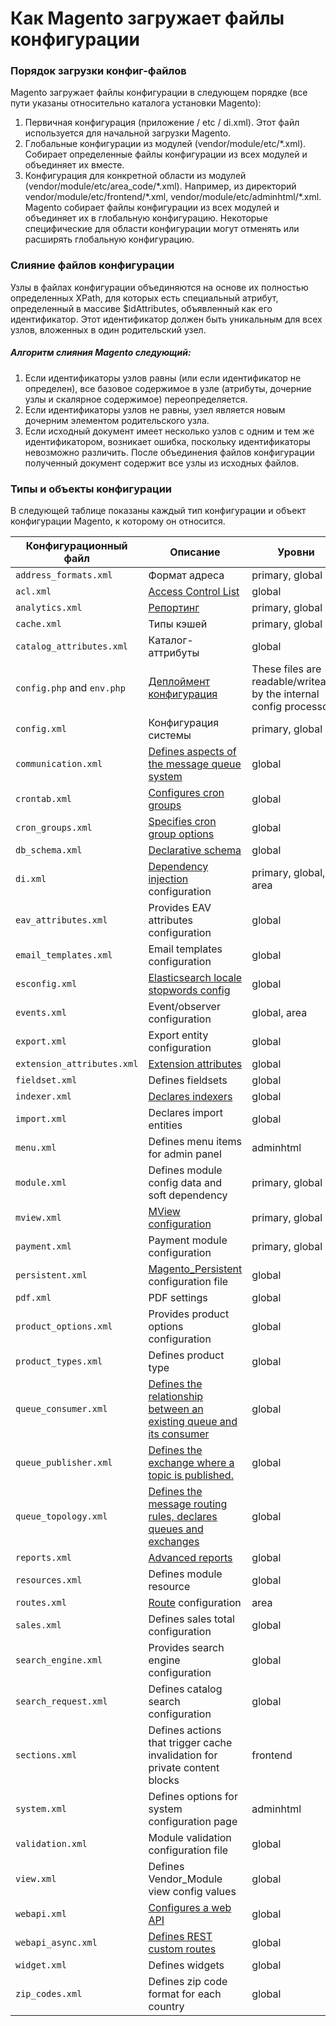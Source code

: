 # Как Magento загружает файлы конфигурации

### Порядок загрузки конфиг-файлов 
Magento загружает файлы конфигурации в следующем порядке (все пути указаны относительно каталога установки Magento):
<ol>
<li>Первичная конфигурация (приложение / etc / di.xml). Этот файл используется для начальной загрузки Magento.</li>
<li>
Глобальные конфигурации из модулей (vendor/module/etc/*.xml). 
Собирает определенные файлы конфигурации из всех модулей и объединяет их вместе.
</li>
<li>
Конфигурация для конкретной области из модулей (vendor/module/etc/area_code/*.xml). Например, из директорий vendor/module/etc/frontend/*.xml, vendor/module/etc/adminhtml/*.xml.
Magento собирает файлы конфигурации из всех модулей и объединяет их в глобальную конфигурацию. 
Некоторые специфические для области конфигурации могут отменять или расширять глобальную конфигурацию.
</ol>

### Слияние файлов конфигурации
Узлы в файлах конфигурации объединяются на основе их полностью определенных XPath, для которых есть специальный атрибут,
определенный в массиве $idAttributes, объявленный как его идентификатор. 
Этот идентификатор должен быть уникальным для всех узлов, вложенных в один родительский узел.

##### Алгоритм слияния Magento следующий:
<ol>
<li>
Если идентификаторы узлов равны (или если идентификатор не определен), все базовое содержимое в узле 
(атрибуты, дочерние узлы и скалярное содержимое) переопределяется.
</li>
<li>
Если идентификаторы узлов не равны, узел является новым дочерним элементом родительского узла.
</li>
<li>
Если исходный документ имеет несколько узлов с одним и тем же идентификатором, возникает ошибка, 
поскольку идентификаторы невозможно различить.
После объединения файлов конфигурации полученный документ содержит все узлы из исходных файлов.
</li>
</ol>


### Типы и объекты конфигурации
В следующей таблице показаны каждый тип конфигурации и объект конфигурации Magento, к которому он относится.

<table>
  <thead>
    <tr>
      <th>Конфигурационный файл</th>
      <th>Описание</th>
      <th>Уровни</th>
      <th>Объекты-резолверы конфигураций</th>
    </tr>
  </thead>
  <tbody>
    <tr>
      <td><code class="language-plaintext highlighter-rouge">address_formats.xml</code></td>
      <td>Формат адреса</td>
      <td>primary, global</td>
      <td><a href="https://github.com/magento/magento2/blob/2.4/app/code/Magento/Customer/Model/Address/Config.php">\Magento\Customer\Model\Address\Config</a></td>
    </tr>
    <tr>
      <td><code class="language-plaintext highlighter-rouge">acl.xml</code></td>
      <td><a href="/guides/v2.4/get-started/authentication/gs-authentication.html#relationship-between-aclxml-and-webapixml">Access Control List</a></td>
      <td>global</td>
      <td><a href="https://github.com/magento/magento2/blob/2.4/lib/internal/Magento/Framework/Acl/AclResource/Provider.php">\Magento\Framework\Acl\AclResource\Provider</a></td>
    </tr>
    <tr>
      <td><code class="language-plaintext highlighter-rouge">analytics.xml</code></td>
      <td><a href="/guides/v2.4/advanced-reporting/data-collection.html">Репортинг</a></td>
      <td>primary, global</td>
      <td><a href="https://github.com/magento/magento2/blob/2.4/app/code/Magento/Analytics/Model/Config/Reader.php">\Magento\Analytics\Model\Config\Reader</a></td>
    </tr>
    <tr>
      <td><code class="language-plaintext highlighter-rouge">cache.xml</code></td>
      <td>Типы кэшей</td>
      <td>primary, global</td>
      <td><a href="https://github.com/magento/magento2/blob/2.4/lib/internal/Magento/Framework/Cache/Config/Data.php">\Magento\Framework\Cache\Config\Data</a></td>
    </tr>
    <tr>
      <td><code class="language-plaintext highlighter-rouge">catalog_attributes.xml</code></td>
      <td>Каталог-аттрибуты</td>
      <td>global</td>
      <td><a href="https://github.com/magento/magento2/blob/2.4/app/code/Magento/Catalog/Model/Attribute/Config/Data.php">\Magento\Catalog\Model\Attribute\Config\Data</a></td>
    </tr>
    <tr>
      <td><code class="language-plaintext highlighter-rouge">config.php</code> and <code class="language-plaintext highlighter-rouge">env.php</code></td>
      <td><a href="/guides/v2.4/config-guide/config/config-php.html">Деплоймент конфигурация</a></td>
      <td>These files are readable/writeable by the internal config processor.</td>
      <td>Has no object, cannot be customized</td>
    </tr>
    <tr>
      <td><code class="language-plaintext highlighter-rouge">config.xml</code></td>
      <td>Конфигурация системы</td>
      <td>primary, global</td>
      <td><a href="https://github.com/magento/magento2/blob/2.4/lib/internal/Magento/Framework/App/Config.php">\Magento\Framework\App\Config</a></td>
    </tr>
    <tr>
      <td><code class="language-plaintext highlighter-rouge">communication.xml</code></td>
      <td><a href="/guides/v2.4/extension-dev-guide/message-queues/config-mq.html#communicationxml">Defines aspects of the message queue system</a></td>
      <td>global</td>
      <td><a href="https://github.com/magento/magento2/blob/2.4/app/code/Magento/WebapiAsync/Code/Generator/Config/RemoteServiceReader/Communication.php">\Magento\WebapiAsync\Code\Generator\Config\RemoteServiceReader\Communication</a></td>
    </tr>
    <tr>
      <td><code class="language-plaintext highlighter-rouge">crontab.xml</code></td>
      <td><a href="/guides/v2.4/config-guide/cron/custom-cron-ref.html#config-cli-cron-group-conf">Configures cron groups</a></td>
      <td>global</td>
      <td><a href="https://github.com/magento/magento2/blob/2.4/app/code/Magento/Cron/Model/Config/Data.php">\Magento\Cron\Model\Config\Data</a></td>
    </tr>
    <tr>
      <td><code class="language-plaintext highlighter-rouge">cron_groups.xml</code></td>
      <td><a href="/guides/v2.4/config-guide/cron/custom-cron-ref.html">Specifies cron group options</a></td>
      <td>global</td>
      <td><a href="https://github.com/magento/magento2/blob/2.4/app/code/Magento/Cron/Model/Groups/Config/Data.php">\Magento\Cron\Model\Groups\Config\Data</a></td>
    </tr>
    <tr>
      <td><code class="language-plaintext highlighter-rouge">db_schema.xml</code></td>
      <td><a href="/guides/v2.4/extension-dev-guide/declarative-schema/db-schema.html">Declarative schema</a></td>
      <td>global</td>
      <td><a href="https://github.com/magento/magento2/blob/2.4/lib/internal/Magento/Framework/Setup/Declaration/Schema/SchemaConfig.php">Magento\Framework\Setup\Declaration\Schema</a></td>
    </tr>
    <tr>
      <td><code class="language-plaintext highlighter-rouge">di.xml</code></td>
      <td><a href="/guides/v2.4/extension-dev-guide/depend-inj.html">Dependency injection</a> configuration</td>
      <td>primary, global, area</td>
      <td><a href="https://github.com/magento/magento2/blob/2.4/lib/internal/Magento/Framework/ObjectManager/Config/Config.php">\Magento\Framework\ObjectManager\Config</a></td>
    </tr>
    <tr>
      <td><code class="language-plaintext highlighter-rouge">eav_attributes.xml</code></td>
      <td>Provides EAV attributes configuration</td>
      <td>global</td>
      <td><a href="https://github.com/magento/magento2/blob/2.4/app/code/Magento/Eav/Model/Entity/Attribute/Config.php">\Magento\Eav\Model\Entity\Attribute\Config</a></td>
    </tr>
    <tr>
      <td><code class="language-plaintext highlighter-rouge">email_templates.xml</code></td>
      <td>Email templates configuration</td>
      <td>global</td>
      <td><a href="https://github.com/magento/magento2/blob/2.4/app/code/Magento/Email/Model/Template/Config/Data.php">\Magento\Email\Model\Template\Config\Data</a></td>
    </tr>
    <tr>
      <td><code class="language-plaintext highlighter-rouge">esconfig.xml</code></td>
      <td><a href="/guides/v2.4/config-guide/elasticsearch/es-config-stopwords.html#config-create-stopwords">Elasticsearch locale stopwords config</a></td>
      <td>global</td>
      <td><a href="https://github.com/magento/magento2/blob/2.4/app/code/Magento/Elasticsearch/Model/Adapter/Index/Config/EsConfig.php">\Magento\Elasticsearch\Model\Adapter\Index\Config\EsConfig</a></td>
    </tr>
    <tr>
      <td><code class="language-plaintext highlighter-rouge">events.xml</code></td>
      <td>Event/observer configuration</td>
      <td>global, area</td>
      <td><a href="https://github.com/magento/magento2/blob/2.4/lib/internal/Magento/Framework/Event.php">\Magento\Framework\Event</a></td>
    </tr>
    <tr>
      <td><code class="language-plaintext highlighter-rouge">export.xml</code></td>
      <td>Export entity configuration</td>
      <td>global</td>
      <td><a href="https://github.com/magento/magento2/blob/2.4/app/code/Magento/ImportExport/Model/Export/Config.php">\Magento\ImportExport\Model\Export\Config</a></td>
    </tr>
    <tr>
      <td><code class="language-plaintext highlighter-rouge">extension_attributes.xml</code></td>
      <td><a href="/guides/v2.4/extension-dev-guide/attributes.html#extension">Extension attributes</a></td>
      <td>global</td>
      <td><a href="https://github.com/magento/magento2/blob/2.4/lib/internal/Magento/Framework/Api/ExtensionAttribute/Config.php">\Magento\Framework\Api\ExtensionAttribute\Config</a></td>
    </tr>
    <tr>
      <td><code class="language-plaintext highlighter-rouge">fieldset.xml</code></td>
      <td>Defines fieldsets</td>
      <td>global</td>
      <td><a href="https://github.com/magento/magento2/blob/2.4/lib/internal/Magento/Framework/DataObject/Copy/Config/Reader.php">\Magento\Framework\DataObject\Copy\Config\Reader</a></td>
    </tr>
    <tr>
      <td><code class="language-plaintext highlighter-rouge">indexer.xml</code></td>
      <td><a href="/guides/v2.4/extension-dev-guide/indexing-custom.html">Declares indexers</a></td>
      <td>global</td>
      <td><a href="https://github.com/magento/magento2/blob/2.4/lib/internal/Magento/Framework/Indexer/Config/Reader.php">\Magento\Framework\Indexer\Config\Reader</a></td>
    </tr>
    <tr>
      <td><code class="language-plaintext highlighter-rouge">import.xml</code></td>
      <td>Declares import entities</td>
      <td>global</td>
      <td><a href="https://github.com/magento/magento2/blob/2.4/app/code/Magento/ImportExport/Model/Import/Config.php">\Magento\ImportExport\Model\Import\Config</a></td>
    </tr>
    <tr>
      <td><code class="language-plaintext highlighter-rouge">menu.xml</code></td>
      <td>Defines menu items for admin panel</td>
      <td>adminhtml</td>
      <td><a href="https://github.com/magento/magento2/blob/2.4/app/code/Magento/Backend/Model/Menu/Config/Reader.php">\Magento\Backend\Model\Menu\Config\Reader</a></td>
    </tr>
    <tr>
      <td><code class="language-plaintext highlighter-rouge">module.xml</code></td>
      <td>Defines module config data and soft dependency</td>
      <td>primary, global</td>
      <td><a href="https://github.com/magento/magento2/blob/2.4/lib/internal/Magento/Framework/Module/ModuleList/Loader.php">\Magento\Framework\Module\ModuleList\Loader</a></td>
    </tr>
    <tr>
      <td><code class="language-plaintext highlighter-rouge">mview.xml</code></td>
      <td><a href="/guides/v2.4/extension-dev-guide/indexing-custom.html#mview-configuration">MView configuration</a></td>
      <td>primary, global</td>
      <td><a href="https://github.com/magento/magento2/blob/2.4/lib/internal/Magento/Framework/Mview/Config/Data.php">\Magento\Framework\Mview\Config\Data</a></td>
    </tr>
    <tr>
      <td><code class="language-plaintext highlighter-rouge">payment.xml</code></td>
      <td>Payment module configuration</td>
      <td>primary, global</td>
      <td><a href="https://github.com/magento/magento2/blob/2.4/app/code/Magento/Payment/Model/Config.php">\Magento\Payment\Model\Config</a></td>
    </tr>
    <tr>
      <td><code class="language-plaintext highlighter-rouge">persistent.xml</code></td>
      <td><a href="/guides/v2.4/mrg/ce/Persistent.html">Magento_Persistent</a> configuration file</td>
      <td>global</td>
      <td><a href="https://github.com/magento/magento2/blob/2.4/app/code/Magento/Persistent/Helper/Data.php">\Magento\Persistent\Helper\Data</a></td>
    </tr>
    <tr>
      <td><code class="language-plaintext highlighter-rouge">pdf.xml</code></td>
      <td>PDF settings</td>
      <td>global</td>
      <td><a href="https://github.com/magento/magento2/blob/2.4/app/code/Magento/Sales/Model/Order/Pdf/Config/Reader.php">\Magento\Sales\Model\Order\Pdf\Config\Reader</a></td>
    </tr>
    <tr>
      <td><code class="language-plaintext highlighter-rouge">product_options.xml</code></td>
      <td>Provides product options configuration</td>
      <td>global</td>
      <td><a href="https://github.com/magento/magento2/blob/2.4/app/code/Magento/Catalog/Model/ProductOptions/Config.php">\Magento\Catalog\Model\ProductOptions\Config</a></td>
    </tr>
    <tr>
      <td><code class="language-plaintext highlighter-rouge">product_types.xml</code></td>
      <td>Defines product type</td>
      <td>global</td>
      <td><a href="https://github.com/magento/magento2/blob/2.4/app/code/Magento/Catalog/Model/ProductTypes/Config.php">\Magento\Catalog\Model\ProductTypes\Config</a></td>
    </tr>
    <tr>
      <td><code class="language-plaintext highlighter-rouge">queue_consumer.xml</code></td>
      <td><a href="/guides/v2.4/extension-dev-guide/message-queues/config-mq.html#queueconsumerxml">Defines the relationship between an existing queue and its consumer</a></td>
      <td>global</td>
      <td><a href="https://github.com/magento/magento2/blob/2.4/lib/internal/Magento/Framework/MessageQueue/Consumer/Config/Xml/Reader.php">\Magento\Framework\MessageQueue\Consumer\Config\Xml\Reader</a></td>
    </tr>
    <tr>
      <td><code class="language-plaintext highlighter-rouge">queue_publisher.xml</code></td>
      <td><a href="/guides/v2.4/extension-dev-guide/message-queues/config-mq.html#queuepublisherxml">Defines the exchange where a topic is published.</a></td>
      <td>global</td>
      <td><a href="https://github.com/magento/magento2/blob/2.4/app/code/Magento/WebapiAsync/Code/Generator/Config/RemoteServiceReader/Publisher.php">\Magento\WebapiAsync\Code\Generator\Config\RemoteServiceReader\Publisher</a></td>
    </tr>
    <tr>
      <td><code class="language-plaintext highlighter-rouge">queue_topology.xml</code></td>
      <td><a href="/guides/v2.4/extension-dev-guide/message-queues/config-mq.html#queuetopologyxml">Defines the message routing rules, declares queues and exchanges</a></td>
      <td>global</td>
      <td><a href="https://github.com/magento/magento2/blob/2.4/lib/internal/Magento/Framework/MessageQueue/Topology/Config/Xml/Reader.php">\Magento\Framework\MessageQueue\Topology\Config\Xml\Reader</a></td>
    </tr>
    <tr>
      <td><code class="language-plaintext highlighter-rouge">reports.xml</code></td>
      <td><a href="/guides/v2.4/advanced-reporting/report-xml.html">Advanced reports</a></td>
      <td>global</td>
      <td><a href="https://github.com/magento/magento2/blob/2.4/app/code/Magento/Analytics/ReportXml/Config.php">\Magento\Analytics\ReportXml\Config</a></td>
    </tr>
    <tr>
      <td><code class="language-plaintext highlighter-rouge">resources.xml</code></td>
      <td>Defines module resource</td>
      <td>global</td>
      <td><a href="https://github.com/magento/magento2/blob/2.4/lib/internal/Magento/Framework/App/ResourceConnection/Config/Reader.php">\Magento\Framework\App\ResourceConnection\Config\Reader</a></td>
    </tr>
    <tr>
      <td><code class="language-plaintext highlighter-rouge">routes.xml</code></td>
      <td><a href="/guides/v2.4/extension-dev-guide/routing.html">Route</a> configuration</td>
      <td>area</td>
      <td><a href="https://github.com/magento/magento2/blob/2.4/lib/internal/Magento/Framework/App/Route/Config.php">Magento\Framework\App\Route\Config</a></td>
    </tr>
    <tr>
      <td><code class="language-plaintext highlighter-rouge">sales.xml</code></td>
      <td>Defines sales total configuration</td>
      <td>global</td>
      <td><a href="https://github.com/magento/magento2/blob/2.4/app/code/Magento/Sales/Model/Config/Data.php">\Magento\Sales\Model\Config\Data</a></td>
    </tr>
    <tr>
      <td><code class="language-plaintext highlighter-rouge">search_engine.xml</code></td>
      <td>Provides search engine configuration</td>
      <td>global</td>
      <td><a href="https://github.com/magento/magento2/blob/2.4/app/code/Magento/Search/Model/SearchEngine/Config.php">Magento\Search\Model\SearchEngine\Config</a></td>
    </tr>
    <tr>
      <td><code class="language-plaintext highlighter-rouge">search_request.xml</code></td>
      <td>Defines catalog search configuration</td>
      <td>global</td>
      <td><a href="https://github.com/magento/magento2/blob/2.4/lib/internal/Magento/Framework/Search/Request/Config.php">\Magento\Framework\Search\Request\Config</a></td>
    </tr>
    <tr>
      <td><code class="language-plaintext highlighter-rouge">sections.xml</code></td>
      <td>Defines actions that trigger cache invalidation for private content blocks</td>
      <td>frontend</td>
      <td><a href="https://github.com/magento/magento2/blob/2.4/app/code/Magento/Customer/etc/di.xml#L137-L148">SectionInvalidationConfigReader</a></td>
    </tr>
    <tr>
      <td><code class="language-plaintext highlighter-rouge">system.xml</code></td>
      <td>Defines options for system configuration page</td>
      <td>adminhtml</td>
      <td><a href="https://github.com/magento/magento2/blob/2.4/lib/internal/Magento/Framework/App/Config.php">\Magento\Framework\App\Config</a></td>
    </tr>
    <tr>
      <td><code class="language-plaintext highlighter-rouge">validation.xml</code></td>
      <td>Module validation configuration file</td>
      <td>global</td>
      <td><a href="https://github.com/magento/magento2/blob/2.4/lib/internal/Magento/Framework/Validator/Factory.php">\Magento\Framework\Validator\Factory</a></td>
    </tr>
    <tr>
      <td><code class="language-plaintext highlighter-rouge">view.xml</code></td>
      <td>Defines Vendor_Module view config values</td>
      <td>global</td>
      <td><a href="https://github.com/magento/magento2/blob/2.4/lib/internal/Magento/Framework/View/Config.php">\Magento\Framework\View\Config</a></td>
    </tr>
    <tr>
      <td><code class="language-plaintext highlighter-rouge">webapi.xml</code></td>
      <td><a href="/guides/v2.4/extension-dev-guide/service-contracts/service-to-web-service.html">Configures a web API</a></td>
      <td>global</td>
      <td><a href="https://github.com/magento/magento2/blob/2.4/app/code/Magento/Webapi/Model/Config.php">\Magento\Webapi\Model\Config</a></td>
    </tr>
    <tr>
      <td><code class="language-plaintext highlighter-rouge">webapi_async.xml</code></td>
      <td><a href="/guides/v2.4/extension-dev-guide/webapi/custom-routes.html">Defines REST custom routes</a></td>
      <td>global</td>
      <td><a href="https://github.com/magento/magento2/blob/2.4/app/code/Magento/WebapiAsync/Model/ServiceConfig.php">\Magento\WebapiAsync\Model\ServiceConfig</a></td>
    </tr>
    <tr>
      <td><code class="language-plaintext highlighter-rouge">widget.xml</code></td>
      <td>Defines widgets</td>
      <td>global</td>
      <td><a href="https://github.com/magento/magento2/blob/2.4/app/code/Magento/Widget/Model/Config/Reader.php">\Magento\Widget\Model\Config\Reader</a></td>
    </tr>
    <tr>
      <td><code class="language-plaintext highlighter-rouge">zip_codes.xml</code></td>
      <td>Defines zip code format for each country</td>
      <td>global</td>
      <td><a href="https://github.com/magento/magento2/blob/2.4/app/code/Magento/Directory/Model/Country/Postcode/Config/Data.php">\Magento\Directory\Model\Country\Postcode\Config\Data</a></td>
    </tr>
  </tbody>
</table>